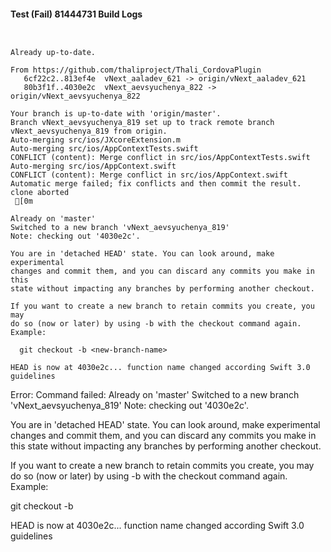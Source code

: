#### Test (Fail) 81444731 Build Logs


```


```

```
Already up-to-date.

From https://github.com/thaliproject/Thali_CordovaPlugin
   6cf22c2..813ef4e  vNext_aaladev_621 -> origin/vNext_aaladev_621
   80b3f1f..4030e2c  vNext_aevsyuchenya_822 -> origin/vNext_aevsyuchenya_822

```

```
Your branch is up-to-date with 'origin/master'.
Branch vNext_aevsyuchenya_819 set up to track remote branch vNext_aevsyuchenya_819 from origin.
Auto-merging src/ios/JXcoreExtension.m
Auto-merging src/ios/AppContextTests.swift
CONFLICT (content): Merge conflict in src/ios/AppContextTests.swift
Auto-merging src/ios/AppContext.swift
CONFLICT (content): Merge conflict in src/ios/AppContext.swift
Automatic merge failed; fix conflicts and then commit the result.
clone aborted
 [0m

Already on 'master'
Switched to a new branch 'vNext_aevsyuchenya_819'
Note: checking out '4030e2c'.

You are in 'detached HEAD' state. You can look around, make experimental
changes and commit them, and you can discard any commits you make in this
state without impacting any branches by performing another checkout.

If you want to create a new branch to retain commits you create, you may
do so (now or later) by using -b with the checkout command again. Example:

  git checkout -b <new-branch-name>

HEAD is now at 4030e2c... function name changed according Swift 3.0 guidelines

```

Error: Command failed: Already on 'master'
Switched to a new branch 'vNext_aevsyuchenya_819'
Note: checking out '4030e2c'.

You are in 'detached HEAD' state. You can look around, make experimental
changes and commit them, and you can discard any commits you make in this
state without impacting any branches by performing another checkout.

If you want to create a new branch to retain commits you create, you may
do so (now or later) by using -b with the checkout command again. Example:

  git checkout -b <new-branch-name>

HEAD is now at 4030e2c... function name changed according Swift 3.0 guidelines
